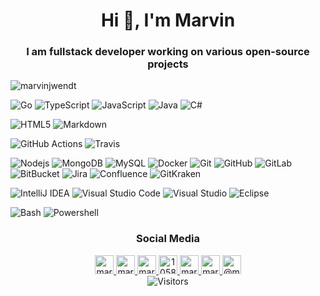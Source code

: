<!--suppress ALL -->
<h1 align="center">Hi 👋, I'm Marvin</h1>
<h3 align="center">I am fullstack developer working on various open-source projects</h3>

<a align="center">
<img src="https://github-readme-stats.vercel.app/api?username=marvinjwendt&show_icons=true" alt="marvinjwendt" />
</a>


![Go](https://img.shields.io/badge/-Go-blue?style=flat-square&logo=go&logoColor=white)
![TypeScript](https://img.shields.io/badge/-TypeScript-007ACC?style=flat-square&logo=typescript&logoColor=white)
![JavaScript](https://img.shields.io/badge/-JavaScript-yellow?style=flat-square&logo=javascript&logoColor=white)
![Java](https://img.shields.io/badge/-Java-darkred?style=flat-square&logo=java&logoColor=white)
![C#](https://img.shields.io/badge/-C--Sharp-darkgreen?style=flat-square&logo=c-sharp&logoColor=white)

![HTML5](https://img.shields.io/badge/-HTML5-E34F26?style=flat-square&logo=html5&logoColor=white)
![Markdown](https://img.shields.io/badge/-Markdown-E34F26?style=flat-square&logo=markdown&logoColor=white)

![GitHub Actions](https://img.shields.io/badge/-GitHub_Actions-black?style=flat-square&logo=github-actions&logoColor=white)
![Travis](https://img.shields.io/badge/-Travis-green?style=flat-square&logo=travis&logoColor=white)

![Nodejs](https://img.shields.io/badge/-Nodejs-green?style=flat-square&logo=Node.js&logoColor=white)
![MongoDB](https://img.shields.io/badge/-MongoDB-green?style=flat-square&logo=mongodb&logoColor=white)
![MySQL](https://img.shields.io/badge/-MySQL-blue?style=flat-square&logo=mysql&logoColor=white)
![Docker](https://img.shields.io/badge/-Docker-blue?style=flat-square&logo=docker&logoColor=white)
![Git](https://img.shields.io/badge/-Git-orange?style=flat-square&logo=git&logoColor=white)
![GitHub](https://img.shields.io/badge/-GitHub-181717?style=flat-square&logo=github&logoColor=white)
![GitLab](https://img.shields.io/badge/-GitLab-FCA121?style=flat-square&logo=gitlab&logoColor=white)
![BitBucket](https://img.shields.io/badge/-BitBucket-darkblue?style=flat-square&logo=bitbucket&logoColor=white)
![Jira](https://img.shields.io/badge/-Jira-darkblue?style=flat-square&logo=jira&logoColor=white)
![Confluence](https://img.shields.io/badge/-Confluence-darkblue?style=flat-square&logo=confluence&logoColor=white)
![GitKraken](https://img.shields.io/badge/-GitKraken-darkblue?style=flat-square&logo=GitKraken&logoColor=white)

![IntelliJ IDEA](https://img.shields.io/badge/-IntelliJ_IDEA-blue?style=flat-square&logo=intellij-idea&logoColor=white)
![Visual Studio Code](https://img.shields.io/badge/-Visual_Studio_Code-blue?style=flat-square&logo=visual-studio-code&logoColor=white)
![Visual Studio](https://img.shields.io/badge/-Visual_Studio-blue?style=flat-square&logo=visual-studio&logoColor=white)
![Eclipse](https://img.shields.io/badge/-Eclipse-purple?style=flat-square&logo=eclipse&logoColor=white)

![Bash](https://img.shields.io/badge/-Bash-green?style=flat-square&logo=linux&logoColor=white)
![Powershell](https://img.shields.io/badge/-Powershell-blue?style=flat-square&logo=powershell&logoColor=white)

<h3 align="center" >Social Media</h3>

<p align="center">

<a href="https://codepen.io/marvinjwendt" target="blank">
<img src="https://cdn.jsdelivr.net/npm/simple-icons@3.0.1/icons/codepen.svg" alt="marvinjwendt" height="30" width="30" />
</a>
<a href="https://twitter.com/marvinjwendt" target="blank">
<img src="https://cdn.jsdelivr.net/npm/simple-icons@3.0.1/icons/twitter.svg" alt="marvinjwendt" height="30" width="30" />
</a>
<a href="https://linkedin.com/in/marvin-wendt-7631b519a" target="blank">
<img src="https://cdn.jsdelivr.net/npm/simple-icons@3.0.1/icons/linkedin.svg" alt="marvin-wendt-7631b519a" height="30" width="30" />
</a>
<a href="https://stackoverflow.com/users/10588376" target="blank">
<img src="https://cdn.jsdelivr.net/npm/simple-icons@3.0.1/icons/stackoverflow.svg" alt="10588376" height="30" width="30" />
</a>
<a href="https://codesandbox.com/marvinjwendt" target="blank">
<img src="https://cdn.jsdelivr.net/npm/simple-icons@3.0.1/icons/codesandbox.svg" alt="marvinjwendt" height="30" width="30" />
</a>
<a href="https://instagram.com/marvinjwendt" target="blank">
<img src="https://cdn.jsdelivr.net/npm/simple-icons@3.0.1/icons/instagram.svg" alt="marvinjwendt" height="30" width="30" />
</a>
<a href="https://medium.com/@marvinjwendt" target="blank">
<img src="https://cdn.jsdelivr.net/npm/simple-icons@3.0.1/icons/medium.svg" alt="@marvinjwendt" height="30" width="30" />
</a>
<a>
<br>
<img alt="Visitors" src="https://visitor-badge.laobi.icu/badge?page_id=github.marvinjwendt"/>
</a>
</p>
